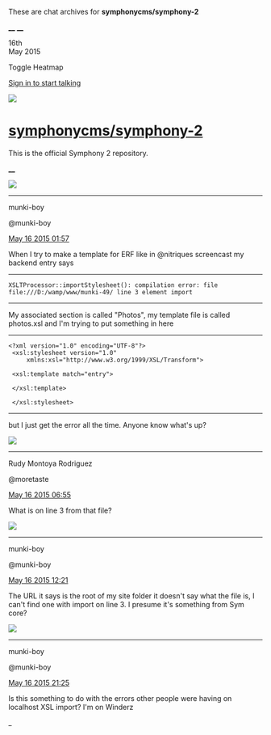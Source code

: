 These are chat archives for **symphonycms/symphony-2**

[__](/symphonycms/symphony-2/archives/2015/05/17)
[__](/symphonycms/symphony-2/archives/2015/05/15)

16th  
May 2015

Toggle Heatmap

[Sign in to start talking](/login?action=login&button=archive-login)

![](https://avatars-02.gitter.im/group/iv/3/57542c45c43b8c601977197e?s=48)

#  [symphonycms/symphony-2](/symphonycms/symphony-2)

This is the official Symphony 2 repository.

[ __ ](/orgs/symphonycms/rooms "More symphonycms rooms" )

![](https://avatars1.githubusercontent.com/u/4517581?v=3&s=30)

__ __

munki-boy

@munki-boy

[May 16 2015
01:57](https://gitter.im/symphonycms/symphony-2?at=5556a41a03c139b529e2ff83 ""
)

When I try to make a template for ERF like in @nitriques screencast my backend
entry says

__ __

    
    
    XSLTProcessor::importStylesheet(): compilation error: file file:///D:/wamp/www/munki-49/ line 3 element import

__ __

My associated section is called "Photos", my template file is called
photos.xsl and I'm trying to put something in here

__ __

    
    
    <?xml version="1.0" encoding="UTF-8"?>
     <xsl:stylesheet version="1.0"
         xmlns:xsl="http://www.w3.org/1999/XSL/Transform">
    
     <xsl:template match="entry">
    
     </xsl:template>
    
     </xsl:stylesheet>

__ __

but I just get the error all the time. Anyone know what's up?

![](https://avatars2.githubusercontent.com/u/857982?v=3&s=30)

__ __

Rudy Montoya Rodriguez

@moretaste

[May 16 2015
06:55](https://gitter.im/symphonycms/symphony-2?at=5556e9e203c139b529e30247 ""
)

What is on line 3 from that file?

![](https://avatars1.githubusercontent.com/u/4517581?v=3&s=30)

__ __

munki-boy

@munki-boy

[May 16 2015
12:21](https://gitter.im/symphonycms/symphony-2?at=55573638bb71b5b2298604e7 ""
)

The URL it says is the root of my site folder it doesn't say what the file is,
I can't find one with import on line 3. I presume it's something from Sym
core?

![](https://avatars1.githubusercontent.com/u/4517581?v=3&s=30)

__ __

munki-boy

@munki-boy

[May 16 2015
21:25](https://gitter.im/symphonycms/symphony-2?at=5557b5b4076ab5646e6de2c3 ""
)

Is this something to do with the errors other people were having on localhost
XSL import? I'm on Winderz

_

